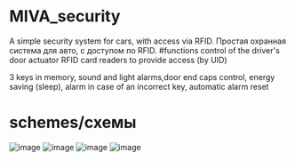 # MIVA_security
A simple security system for cars, with access via RFID.
Простая охранная система для авто, с доступом по RFID.
#functions
control of the driver's door actuator
RFID card readers to provide access (by UID)

3 keys in memory, sound and light alarms,door end caps control, energy saving (sleep), alarm in case of an incorrect key, automatic alarm reset
# schemes/схемы
![image](https://github.com/user-attachments/assets/c0767c81-8be6-4d3b-812d-2325b9b34a40)
![image](https://github.com/user-attachments/assets/3a5899ac-d545-4d18-b576-208ed26a296e)
![image](https://github.com/user-attachments/assets/d9807826-8408-415d-aa92-c43b0e64d7ec)
![image](https://github.com/user-attachments/assets/5c29dfe0-8308-4cbf-8d26-f2832a547b2b)



